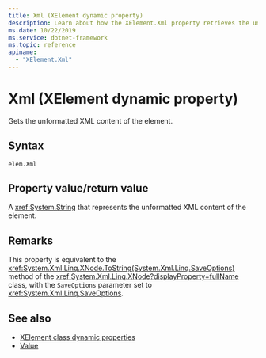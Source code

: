 ```yaml
---
title: Xml (XElement dynamic property)
description: Learn about how the XElement.Xml property retrieves the unformatted XML content of the element.
ms.date: 10/22/2019
ms.service: dotnet-framework
ms.topic: reference
apiname:
  - "XElement.Xml"
---
```

# Xml (XElement dynamic property)

Gets the unformatted XML content of the element.

## Syntax

```xaml
elem.Xml
```

## Property value/return value

A <xref:System.String> that represents the unformatted XML content of the element.

## Remarks

This property is equivalent to the <xref:System.Xml.Linq.XNode.ToString(System.Xml.Linq.SaveOptions)> method of the <xref:System.Xml.Linq.XNode?displayProperty=fullName> class, with the `SaveOptions` parameter set to <xref:System.Xml.Linq.SaveOptions>.

## See also

- [XElement class dynamic properties](attribute-xelement-dynamic-property.md)
- [Value](value-xelement-dynamic-property.md)
